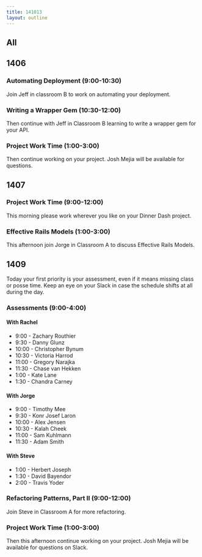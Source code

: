 ```yaml
---
title: 141013
layout: outline
---
```


## All

## 1406

### Automating Deployment (9:00-10:30)

Join Jeff in classroom B to work on automating your deployment.

### Writing a Wrapper Gem (10:30-12:00)

Then continue with Jeff in Classroom B learning to write a
wrapper gem for your API.

### Project Work Time (1:00-3:00)

Then continue working on your project. Josh Mejia will be available for questions.

## 1407

### Project Work Time (9:00-12:00)

This morning please work wherever you like on your Dinner Dash project.

### Effective Rails Models (1:00-3:00)

This afternoon join Jorge in Classroom A to discuss Effective Rails Models.

## 1409

Today your first priority is your assessment, even if it means missing class or posse time. Keep an eye on your Slack in case the schedule shifts at all during the day.

### Assessments (9:00-4:00)

#### With Rachel

* 9:00 - Zachary Routhier
* 9:30 - Danny Glunz
* 10:00 - Christopher Bynum
* 10:30 - Victoria Harrod
* 11:00 - Gregory Narajka
* 11:30 - Chase van Hekken
* 1:00 - Kate Lane
* 1:30 - Chandra Carney

#### With Jorge

* 9:00 - Timothy Mee
* 9:30 - Konr Josef Laron
* 10:00 - Alex Jensen
* 10:30 - Kalah Cheek
* 11:00 - Sam Kuhlmann
* 11:30 - Adam Smith

#### With Steve

* 1:00 - Herbert Joseph
* 1:30 - David Bayendor
* 2:00 - Travis Yoder

### Refactoring Patterns, Part II (9:00-12:00)

Join Steve in Classroom A for more refactoring.

### Project Work Time (1:00-3:00)

Then this afternoon continue working on your project. Josh Mejia will be available for questions on Slack.
